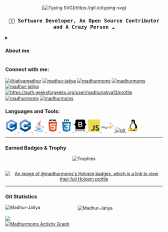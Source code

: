 <div align="center" >
 
  <!-- waves -->
  
<!--  ![waving](https://capsule-render.vercel.app/api?type=waving&height=90&color=gradient) -->
 
  <!-- <Designer Names> -->
  
[![Typing SVG](https://readme-typing-svg.herokuapp.com?font=Mouse+Memoirs&size=75&pause=500&color=06CD9C&vCenter=true&width=450&height=100&lines=Madhur+Jatiya;Madhurmoms;Software+Developer;)](https://git.io/typing-svg)
 
 ###  <h3 align="center"><samp>:man_technologist: Software Developer, An Open Source Contributor and A Crazy Person ☁</samp></h3>
 </div>


    
    
<!-- <about myself> -->
<div>
 <details close="true">
 <summary><h3 align="left">  About me</h3></summary>
 <img align="center" src="my 4.gif" width="100%"/>
  
<br><br>
  
 - 👷 <samp>Currently pursuing BE/B.Tech from IET~DAVV University Indore.
 - 🤔 <samp>Exploring new technologies and developing software solutions and quick hacks. 
 - 🌱 <samp>Open to all Open Source Projects😋  
 - 💼 <samp>I’m looking for **Internship/Part-Time** Opportunities/roles.
 - 💬 <samp>Ask me about Web developpment or java.
 - 🤔 <samp>I’m looking for help with how to excel in Competitive Programming
 - ♟ <samp>I spend a lot of time with my friends who always make me happy and motivated. <img src="https://komarev.com/ghpvc/?username=madhur-jatiya&label=Profile%20views&color=FF0000&style=flat" alt="madhur-jatiya" align="right" />  <hr>
 </details>
</div>


<!-- Connect with me -->

<h3 align="left">Connect with me:</h3>
<p align="left">
<a href="https://twitter.com/@jatiyamadhur" target="blank"><img align="center" src="https://raw.githubusercontent.com/rahuldkjain/github-profile-readme-generator/master/src/images/icons/Social/twitter.svg" alt="@jatiyamadhur" height="30" width="40" /></a>
<a href="https://linkedin.com/in/madhur-jatiya" target="blank"><img align="center" src="https://raw.githubusercontent.com/rahuldkjain/github-profile-readme-generator/master/src/images/icons/Social/linked-in-alt.svg" alt="madhur-jatiya" height="30" width="40" /></a>
<a href="https://fb.com/madhurmoms" target="blank"><img align="center" src="https://raw.githubusercontent.com/rahuldkjain/github-profile-readme-generator/master/src/images/icons/Social/facebook.svg" alt="madhurmoms" height="30" width="40" /></a>
<a href="https://instagram.com/madhurmoms" target="blank"><img align="center" src="https://raw.githubusercontent.com/rahuldkjain/github-profile-readme-generator/master/src/images/icons/Social/instagram.svg" alt="madhurmoms" height="30" width="40" /></a>
<a href="https://www.leetcode.com/madhur-jatiya" target="blank"><img align="center" src="https://raw.githubusercontent.com/rahuldkjain/github-profile-readme-generator/master/src/images/icons/Social/leet-code.svg" alt="madhur-jatiya" height="30" width="40" /></a>
<a href="https://auth.geeksforgeeks.org/user/https://auth.geeksforgeeks.org/user/madhurjatiya13/profile" target="blank"><img align="center" src="https://raw.githubusercontent.com/rahuldkjain/github-profile-readme-generator/master/src/images/icons/Social/geeks-for-geeks.svg" alt="https://auth.geeksforgeeks.org/user/madhurjatiya13/profile" height="30" width="40" /></a>
<a href="https://www.hackerrank.com/madhurmoms" target="blank"><img align="center" src="https://raw.githubusercontent.com/rahuldkjain/github-profile-readme-generator/master/src/images/icons/Social/hackerrank.svg" alt="madhurmoms" height="30" width="40" /></a>
<a href="https://www.codechef.com/users/madhurmoms" target="blank"><img align="center" src="https://cdn.jsdelivr.net/npm/simple-icons@3.1.0/icons/codechef.svg" alt="madhurmoms" height="30" width="40" /></a>
</p>


<!-- Languages and Tools -->

<h3 align="left">Languages and Tools:</h3>
<p align="left"> 
<a href="https://www.cprogramming.com/" target="_blank" rel="noreferrer"> <img src="https://raw.githubusercontent.com/devicons/devicon/master/icons/c/c-original.svg" alt="c" width="40" height="40"/> </a>     <a href="https://www.w3schools.com/cpp/" target="_blank" rel="noreferrer"> <img src="https://raw.githubusercontent.com/devicons/devicon/master/icons/cplusplus/cplusplus-original.svg" alt="cplusplus" width="40" height="40"/> </a>    <a href="https://www.java.com" target="_blank" rel="noreferrer"> <img src="https://raw.githubusercontent.com/devicons/devicon/master/icons/java/java-original.svg" alt="java" width="40" height="40"/> </a>     <a href="https://www.w3schools.com/html/" target="_blank" rel="noreferrer"> <img src="https://raw.githubusercontent.com/devicons/devicon/master/icons/html5/html5-original-wordmark.svg" alt="html5" width="40" height="40"/> </a>    <a href="https://www.w3schools.com/css/" target="_blank" rel="noreferrer"> <img src="https://raw.githubusercontent.com/devicons/devicon/master/icons/css3/css3-original-wordmark.svg" alt="css3" width="40" height="40"/> </a>    <a href="https://getbootstrap.com" target="_blank" rel="noreferrer"> <img src="https://raw.githubusercontent.com/devicons/devicon/master/icons/bootstrap/bootstrap-plain-wordmark.svg" alt="bootstrap" width="40" height="40"/> </a>    <a href="https://developer.mozilla.org/en-US/docs/Web/JavaScript" target="_blank" rel="noreferrer"> <img src="https://raw.githubusercontent.com/devicons/devicon/master/icons/javascript/javascript-original.svg" alt="javascript" width="40" height="40"/> </a>    <a href="https://www.mysql.com/" target="_blank" rel="noreferrer"> <img src="https://raw.githubusercontent.com/devicons/devicon/master/icons/mysql/mysql-original-wordmark.svg" alt="mysql" width="40" height="40"/> </a>   <a href="https://git-scm.com/" target="_blank" rel="noreferrer"> <img src="https://www.vectorlogo.zone/logos/git-scm/git-scm-icon.svg" alt="git" width="40" height="40"/> </a>    <a href="https://www.linux.org/" target="_blank" rel="noreferrer"> <img src="https://raw.githubusercontent.com/devicons/devicon/master/icons/linux/linux-original.svg" alt="linux" width="40" height="40"/> </a
</p>

<hr>


<!-- Badges -->

<h3 align="left"> Earned Badges & Trophy</h3>

<div align="center">

 ![Trophies](https://github-profile-trophy-arasgungore.vercel.app/?username=madhur-jatiya&no-frame=true&no-bg=true&theme=onedark&column=7&rank=-?) <br><br>
 
<!--  (https://github.com/ryo-ma/github-profile-trophy) -->
 [![An image of @madhurmoms's Holopin badges, which is a link to view their full Holopin profile](https://holopin.me/madhurmoms)](https://holopin.io/@madhurmoms) <hr>

</div>

<!-- Git statistics  -->

<!-- <details close="true"> -->
 <summary><h3 align="left"> Git Statistics</h3></summary>
 
  <div>
   <img align="left" src="https://github-readme-stats.vercel.app/api/top-langs?username=Madhur-Jatiya&hide_border=true&bg_color=000000&theme=dark" alt="Madhur-Jatiya" width=46%  />
  </div>
  
  <div>
   <img align="center" src="https://github-readme-stats.vercel.app/api?username=Madhur-Jatiya&hide_border=true&bg_color=000000&theme=dark" alt="Madhur-Jatiya" width=49% />
  </div>

  <div>
   <br>
   <img align="left" src="https://github-readme-streak-stats.herokuapp.com?user=Madhur-Jatiya&theme=midnight-purple&hide_border=true"  width=49% />
  </div>
 
 
<div> <br>
   <!-- https://github.com/ashutosh00710/github-readme-activity-graph -->
  <a href="https://github.com/Madhur-jatiya/github-readme-activity-graph"><img alt="Madhurmoms Activity Graph" 
  src="https://github-readme-activity-graph.cyclic.app/graph/?username=Madhur-Jatiya&bg_color=000000&color=F8D866&line=9745f5&point=blue&hide_border=true" /></a>
</div>

 
<!--   <div>
   <br><br>
   <a href="https://app.dooboo.io/madhur-jatiya" ><img align="right" src="https://server.dooboo.io/github-stats/madhur-jatiya" width=47% /></a>
  </div>
 
  <div>
   <br><br>
   
 <a href="https://github.com/madhur-jatiya/github-contributor-stats" width=40% >![Madhurmom's GitHub Contributor stats](https://github-contributor-stats.vercel.app/api?username=madhur-jatiya&combine_all_yearly_contributions=true&hide=B,B+&theme=dark)</a> 
   
 </div> -->
 
 

  </div>
   
</details>
  
<!-- waves -->
<!--  <img width=100% src="https://capsule-render.vercel.app/api?type=waving&height=90&section=footer"/> -->

